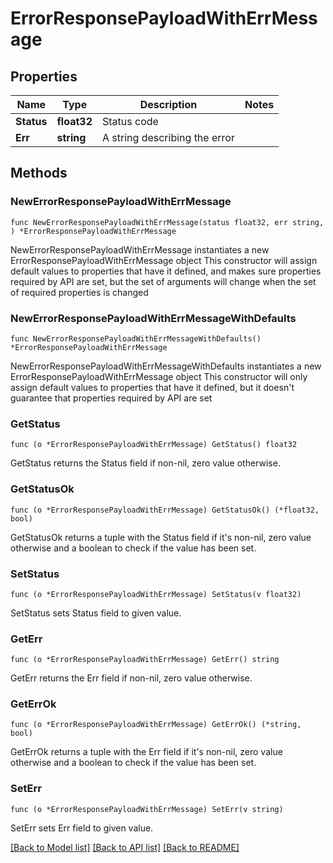 # ErrorResponsePayloadWithErrMessage

## Properties

Name | Type | Description | Notes
------------ | ------------- | ------------- | -------------
**Status** | **float32** | Status code | 
**Err** | **string** | A string describing the error | 

## Methods

### NewErrorResponsePayloadWithErrMessage

`func NewErrorResponsePayloadWithErrMessage(status float32, err string, ) *ErrorResponsePayloadWithErrMessage`

NewErrorResponsePayloadWithErrMessage instantiates a new ErrorResponsePayloadWithErrMessage object
This constructor will assign default values to properties that have it defined,
and makes sure properties required by API are set, but the set of arguments
will change when the set of required properties is changed

### NewErrorResponsePayloadWithErrMessageWithDefaults

`func NewErrorResponsePayloadWithErrMessageWithDefaults() *ErrorResponsePayloadWithErrMessage`

NewErrorResponsePayloadWithErrMessageWithDefaults instantiates a new ErrorResponsePayloadWithErrMessage object
This constructor will only assign default values to properties that have it defined,
but it doesn't guarantee that properties required by API are set

### GetStatus

`func (o *ErrorResponsePayloadWithErrMessage) GetStatus() float32`

GetStatus returns the Status field if non-nil, zero value otherwise.

### GetStatusOk

`func (o *ErrorResponsePayloadWithErrMessage) GetStatusOk() (*float32, bool)`

GetStatusOk returns a tuple with the Status field if it's non-nil, zero value otherwise
and a boolean to check if the value has been set.

### SetStatus

`func (o *ErrorResponsePayloadWithErrMessage) SetStatus(v float32)`

SetStatus sets Status field to given value.


### GetErr

`func (o *ErrorResponsePayloadWithErrMessage) GetErr() string`

GetErr returns the Err field if non-nil, zero value otherwise.

### GetErrOk

`func (o *ErrorResponsePayloadWithErrMessage) GetErrOk() (*string, bool)`

GetErrOk returns a tuple with the Err field if it's non-nil, zero value otherwise
and a boolean to check if the value has been set.

### SetErr

`func (o *ErrorResponsePayloadWithErrMessage) SetErr(v string)`

SetErr sets Err field to given value.



[[Back to Model list]](../README.md#documentation-for-models) [[Back to API list]](../README.md#documentation-for-api-endpoints) [[Back to README]](../README.md)


